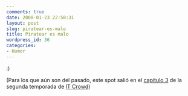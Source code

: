 ```yaml
---
comments: true
date: 2008-01-23 22:58:31
layout: post
slug: piratear-es-malo
title: Piratear es malo
wordpress_id: 36
categories:
- Humor
---
```


:)

(Para los que aún son del pasado, este spot salió en el [capítulo 3](http://www.channel4.com/entertainment/tv/microsites/I/itcrowd/episodes/moss_and_the_german.html) de la segunda temporada de [IT Crowd](http://www.channel4.com/entertainment/tv/microsites/I/itcrowd/))



